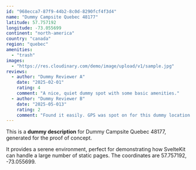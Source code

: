 ```yaml
---
id: "968ecca7-87f9-44b2-8c0d-8290fcf4f3d4"
name: "Dummy Campsite Quebec 48177"
latitude: 57.757192
longitude: -73.055699
continent: "north-america"
country: "canada"
region: "quebec"
amenities:
  - "trash"
images:
  - "https://res.cloudinary.com/demo/image/upload/v1/sample.jpg"
reviews:
  - author: "Dummy Reviewer A"
    date: "2025-02-01"
    rating: 4
    comment: "A nice, quiet dummy spot with some basic amenities."
  - author: "Dummy Reviewer B"
    date: "2025-05-013"
    rating: 2
    comment: "Found it easily. GPS was spot on for this dummy location."
---
```


This is a **dummy description** for Dummy Campsite Quebec 48177, generated for the proof of concept.

It provides a serene environment, perfect for demonstrating how SvelteKit can handle a large number of static pages. The coordinates are 57.757192, -73.055699.
